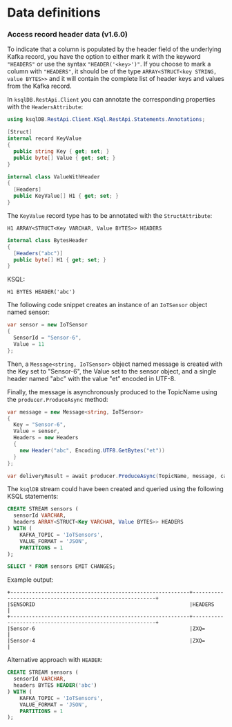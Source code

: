 # Data definitions

### Access record header data (v1.6.0)
To indicate that a column is populated by the header field of the underlying Kafka record, you have the option to either mark it with the keyword `"HEADERS"` or use the syntax `"HEADER('<key>')"`.
If you choose to mark a column with `"HEADERS"`, it should be of the type `ARRAY<STRUCT<key STRING, value BYTES>>` and it will contain the complete list of header keys and values from the Kafka record.

In `ksqlDB.RestApi.Client` you can annotate the corresponding properties with the `HeadersAttribute`:

```C#
using ksqlDB.RestApi.Client.KSql.RestApi.Statements.Annotations;

[Struct]
internal record KeyValue
{
  public string Key { get; set; }
  public byte[] Value { get; set; }
}

internal class ValueWithHeader
{
  [Headers]
  public KeyValue[] H1 { get; set; }
}
```

The `KeyValue` record type has to be annotated with the `StructAttribute`:
```
H1 ARRAY<STRUCT<Key VARCHAR, Value BYTES>> HEADERS
```

```C#
internal class BytesHeader
{
  [Headers("abc")]
  public byte[] H1 { get; set; }
}
```

KSQL:
```
H1 BYTES HEADER('abc')
```

The following code snippet creates an instance of an `IoTSensor` object named sensor:
 
```C#
var sensor = new IoTSensor
{
  SensorId = "Sensor-6",
  Value = 11
};
```

Then, a `Message<string, IoTSensor>` object named message is created with the Key set to "Sensor-6", the Value set to the sensor object, and a single header named "abc" with the value "et" encoded in UTF-8.

Finally, the message is asynchronously produced to the TopicName using the `producer.ProduceAsync` method:
```C#
var message = new Message<string, IoTSensor>
{
  Key = "Sensor-6",
  Value = sensor,
  Headers = new Headers
  {
    new Header("abc", Encoding.UTF8.GetBytes("et"))
  }
};

var deliveryResult = await producer.ProduceAsync(TopicName, message, cancellationToken);
```

The `ksqlDB` stream could have been created and queried using the following KSQL statements:
```SQL
CREATE STREAM sensors (
  sensorId VARCHAR,
  headers ARRAY<STRUCT<Key VARCHAR, Value BYTES>> HEADERS
) WITH (
	KAFKA_TOPIC = 'IoTSensors',
	VALUE_FORMAT = 'JSON',
	PARTITIONS = 1
);

SELECT * FROM sensors EMIT CHANGES;
```

Example output:
```
+----------------------------------------------------------+----------------------------------------------------------+
|SENSORID                                                  |HEADERS                                                   |
+----------------------------------------------------------+----------------------------------------------------------+
|Sensor-6                                                  |ZXQ=                                                      |
|Sensor-4                                                  |ZXQ=                                                      |
```

Alternative approach with `HEADER`: 
```SQL
CREATE STREAM sensors (
  sensorId VARCHAR,
  headers BYTES HEADER('abc')
) WITH (
	KAFKA_TOPIC = 'IoTSensors',
	VALUE_FORMAT = 'JSON',
	PARTITIONS = 1
);
```
